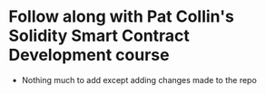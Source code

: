 # Follow along with Pat Collin's Solidity Smart Contract Development course
- Nothing much to add except adding changes made to the repo